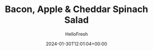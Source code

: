 ---
draft: false # Use this only for setting draft status
hidden: false # Use this to hide unwanted recipes
slug: # <post-title>
title: 'Bacon, Apple & Cheddar Spinach Salad'
description: "Step aside, side salad—this hearty spinach version is the stuff of lunch dreams. We toss tender fresh spinach with sweet-tart apple slices, smoky bacon, tangy cheddar, chewy dried cranberries, and a creamy honey Dijon dressing. It’s all topped with crunchy walnuts for a bowlful of delicious textural and flavor contrasts that makes a fresh, light lunch idea you’re going to want to make again and again."
image: https://img.hellofresh.com/f_auto,fl_lossy,q_auto,w_1200/hellofresh_s3/image/6581f0ae6140de482b9ce6e5-2d8614d1.jpeg
date: 2024-01-30T12:01:04+00:00
author: HelloFresh

tags: ['Carb Smart', 'Easy Cleanup', 'Quick']
categories: "main course"
cuisines: "American"
allergens: ['Milk', 'Tree Nuts', 'Eggs']

calories: 730
preptime: ['15 minutes', '5 minutes']
cooktime: # 180 = 3 Hours | In minutes
totaltime: PT15M
servings: 2

links:
  - description: "Step aside, side salad—this hearty spinach version is the stuff of lunch dreams. We toss tender fresh spinach with sweet-tart apple slices, smoky bacon, tangy cheddar, chewy dried cranberries, and a creamy honey Dijon dressing. It’s all topped with crunchy walnuts for a bowlful of delicious textural and flavor contrasts that makes a fresh, light lunch idea you’re going to want to make again and again."
    website: https://www.hellofresh.com/recipes/bacon-apple-cheddar-spinach-salad-65aff3dca33a91ae6a3f7e6f
    image: https://img.hellofresh.com/f_auto,fl_lossy,q_auto,w_1200/hellofresh_s3/image/6581f0ae6140de482b9ce6e5-2d8614d1.jpeg
 
weight: # 1 | You can add weight to some posts to override the default sorting (date descending)

comments: false # Keep False

ingredients: ['1 unit Granny Smith Apple', '4 ounce Bacon', '5 ounce Spinach', '½ cup White Cheddar Cheese', '1 ounce Dried Cranberries', '½ ounce Walnuts', '3 ounce Honey Dijon Dressing', ' Salt', ' Pepper']

instructionTitles: ['Prep', 'Cook Bacon', 'Combine Ingredients', 'Finish & Serve']
instructions: ['• Wash and dry produce. • Halve, core, and thinly slice apple.', '• Heat a medium dry nonstick pan over medium-high heat. Using kitchen shears, cut bacon* into bite-size pieces directly into pan. Cook, stirring occasionally and adjusting heat if browning too quickly, until crispy, 4-6 minutes. • Using a slotted spoon, transfer bacon to a paper-towel-lined plate.', '• In a large bowl, combine spinach, apple, bacon, half the cheddar, half the cranberries, and half the walnuts. • Add as much dressing as you like and toss to combine. Season lightly with salt and pepper to taste.', '• Divide salad between shallow bowls. Top with remaining cheddar, remaining cranberries, and remaining walnuts. Serve. > Bacon is fully cooked when internal temperature reaches 145°.']
---